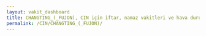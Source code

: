 ```yaml
---
layout: vakit_dashboard
title: CHANGTING_(_FUJON), CIN için iftar, namaz vakitleri ve hava durumu - ilçe/eyalet seç
permalink: /CIN/CHANGTING_(_FUJON)/
---
```


<script type="text/javascript">
  var GLOBAL_COUNTRY = 'CIN';
  var GLOBAL_CITY = 'CHANGTING_(_FUJON)';
  var GLOBAL_STATE = '';
  var lat = 72;
  var lon = 21;
</script>
